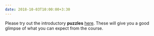 ```yaml
---
date: 2018-10-03T10:00:00+3:30
---
```

Please try out the introductory **puzzles** [here](/InfoSec-2025/puzzles). These will give you a good glimpse of what you can expect from the course.